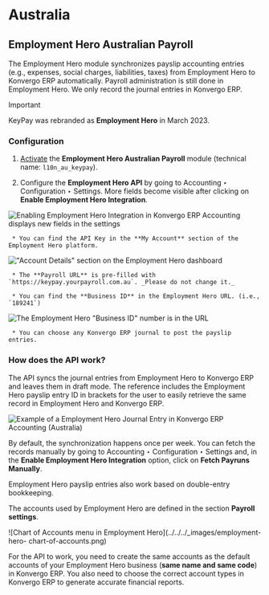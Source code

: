 # Australia

## Employment Hero Australian Payroll

The Employment Hero module synchronizes payslip accounting entries (e.g.,
expenses, social charges, liabilities, taxes) from Employment Hero to Konvergo ERP
automatically. Payroll administration is still done in Employment Hero. We
only record the journal entries in Konvergo ERP.

<div class="alert alert-warning">
<p class="alert-title">
Important</p><p>KeyPay was rebranded as <b>Employment Hero</b> in March 2023.</p>
</div>

### Configuration

  1. [Activate](../../general/apps_modules#general-install) the **Employment Hero Australian Payroll** module (technical name: `l10n_au_keypay`).

  2. Configure the **Employment Hero API** by going to Accounting ‣ Configuration ‣ Settings. More fields become visible after clicking on **Enable Employment Hero Integration**.

![Enabling Employment Hero Integration in Konvergo ERP Accounting displays new fields
in the settings](../../../_images/employment-hero-integration.png)

     * You can find the API Key in the **My Account** section of the Employment Hero platform.

!["Account Details" section on the Employment Hero
dashboard](../../../_images/employment-hero-myaccount.png)

     * The **Payroll URL** is pre-filled with `https://keypay.yourpayroll.com.au`. _Please do not change it._

     * You can find the **Business ID** in the Employment Hero URL. (i.e., `189241`)

![The Employment Hero "Business ID" number is in the
URL](../../../_images/employment-hero-business-id.png)

     * You can choose any Konvergo ERP journal to post the payslip entries.

### How does the API work?

The API syncs the journal entries from Employment Hero to Konvergo ERP and leaves them
in draft mode. The reference includes the Employment Hero payslip entry ID in
brackets for the user to easily retrieve the same record in Employment Hero
and Konvergo ERP.

![Example of a Employment Hero Journal Entry in Konvergo ERP Accounting
\(Australia\)](../../../_images/employment-hero-journal-entry.png)

By default, the synchronization happens once per week. You can fetch the
records manually by going to Accounting ‣ Configuration ‣ Settings and, in the
**Enable Employment Hero Integration** option, click on **Fetch Payruns
Manually**.

Employment Hero payslip entries also work based on double-entry bookkeeping.

The accounts used by Employment Hero are defined in the section **Payroll
settings**.

![Chart of Accounts menu in Employment Hero](../../../_images/employment-hero-
chart-of-accounts.png)

For the API to work, you need to create the same accounts as the default
accounts of your Employment Hero business (**same name and same code**) in
Konvergo ERP. You also need to choose the correct account types in Konvergo ERP to generate
accurate financial reports.

